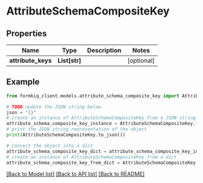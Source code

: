 # AttributeSchemaCompositeKey


## Properties

Name | Type | Description | Notes
------------ | ------------- | ------------- | -------------
**attribute_keys** | **List[str]** |  | [optional] 

## Example

```python
from formkiq_client.models.attribute_schema_composite_key import AttributeSchemaCompositeKey

# TODO update the JSON string below
json = "{}"
# create an instance of AttributeSchemaCompositeKey from a JSON string
attribute_schema_composite_key_instance = AttributeSchemaCompositeKey.from_json(json)
# print the JSON string representation of the object
print(AttributeSchemaCompositeKey.to_json())

# convert the object into a dict
attribute_schema_composite_key_dict = attribute_schema_composite_key_instance.to_dict()
# create an instance of AttributeSchemaCompositeKey from a dict
attribute_schema_composite_key_from_dict = AttributeSchemaCompositeKey.from_dict(attribute_schema_composite_key_dict)
```
[[Back to Model list]](../README.md#documentation-for-models) [[Back to API list]](../README.md#documentation-for-api-endpoints) [[Back to README]](../README.md)


